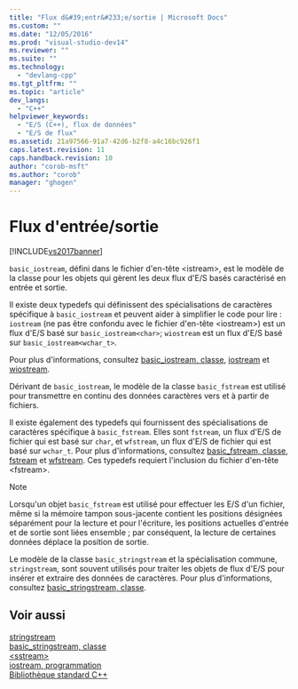 ```yaml
---
title: "Flux d&#39;entr&#233;e/sortie | Microsoft Docs"
ms.custom: ""
ms.date: "12/05/2016"
ms.prod: "visual-studio-dev14"
ms.reviewer: ""
ms.suite: ""
ms.technology: 
  - "devlang-cpp"
ms.tgt_pltfrm: ""
ms.topic: "article"
dev_langs: 
  - "C++"
helpviewer_keywords: 
  - "E/S (C++), flux de données"
  - "E/S de flux"
ms.assetid: 21a97566-91a7-42d6-b2f8-a4c16bc926f1
caps.latest.revision: 11
caps.handback.revision: 10
author: "corob-msft"
ms.author: "corob"
manager: "ghogen"
---
```

# Flux d&#39;entr&#233;e/sortie
[!INCLUDE[vs2017banner](../assembler/inline/includes/vs2017banner.md)]

`basic_iostream`, défini dans le fichier d'en\-tête \<istream\>, est le modèle de la classe pour les objets qui gèrent les deux flux d'E\/S basés caractérisé en entrée et sortie.  
  
 Il existe deux typedefs qui définissent des spécialisations de caractères spécifique à `basic_iostream` et peuvent aider à simplifier le code pour lire : `iostream` \(ne pas être confondu avec le fichier d'en\-tête \<iostream\>\) est un flux d'E\/S basé sur `basic_iostream<char>`; `wiostream` est un flux d'E\/S basé sur `basic_iostream<wchar_t>`.  
  
 Pour plus d'informations, consultez [basic\_iostream, classe](../standard-library/basic-iostream-class.md), [iostream](../Topic/iostream.md) et [wiostream](../Topic/wiostream.md).  
  
 Dérivant de `basic_iostream`, le modèle de la classe `basic_fstream` est utilisé pour transmettre en continu des données caractères vers et à partir de fichiers.  
  
 Il existe également des typedefs qui fournissent des spécialisations de caractères spécifique à `basic_fstream`.  Elles sont `fstream`, un flux d'E\/S de fichier qui est basé sur `char`, et `wfstream`, un flux d'E\/S de fichier qui est basé sur `wchar_t`.  Pour plus d'informations, consultez [basic\_fstream, classe](../standard-library/basic-fstream-class.md), [fstream](../Topic/fstream.md) et [wfstream](../Topic/wfstream.md).  Ces typedefs requiert l'inclusion du fichier d'en\-tête \<fstream\>.  
  
> [!NOTE]
>  Lorsqu'un objet `basic_fstream` est utilisé pour effectuer les E\/S d'un fichier, même si la mémoire tampon sous\-jacente contient les positions désignées séparément pour la lecture et pour l'écriture, les positions actuelles d'entrée et de sortie sont liées ensemble ; par conséquent, la lecture de certaines données déplace la position de sortie.  
  
 Le modèle de la classe `basic_stringstream` et la spécialisation commune, `stringstream`, sont souvent utilisés pour traiter les objets de flux d'E\/S pour insérer et extraire des données de caractères.  Pour plus d'informations, consultez [basic\_stringstream, classe](../standard-library/basic-stringstream-class.md).  
  
## Voir aussi  
 [stringstream](../Topic/stringstream.md)   
 [basic\_stringstream, classe](../standard-library/basic-stringstream-class.md)   
 [\<sstream\>](../standard-library/sstream.md)   
 [iostream, programmation](../standard-library/iostream-programming.md)   
 [Bibliothèque standard C\+\+](../standard-library/cpp-standard-library-reference.md)